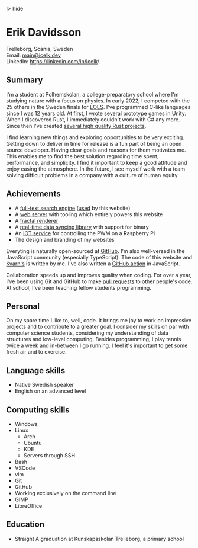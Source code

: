 !> hide

<head>
    <title>CV</title>
    <meta name="permalinks" content="disabled" /> <!-- part of JS on icelk.dev & kvarn.org, options: disabled|enabled|not-titles -->
    <meta name="description" content="My CV" />
    <style>
        #top-bar {
            display: none;
        }
        main md {
            max-width: min(90%, 70ch);
        }
    </style>
</head>

# Erik Davidsson

Trelleborg, Scania, Sweden\
Email: [main@icelk.dev](mailto:main@icelk.dev)\
LinkedIn: <https://linkedin.com/in/Icelk>\

## Summary

I'm a student at Polhemskolan, a college-preparatory school where I'm studying nature with a focus on physics. In early 2022, I competed with the 25 others in the Sweden finals for [EOES](https://www.eoes.science/npo/association.html).
I've programmed C-like languages since I was 12 years old.
At first, I wrote several prototype games in Unity. When I discovered Rust, I immediately couldn't work with C# any more.
Since then I've created [several high quality Rust projects](https://github.com/Icelk?tab=repositories&q=&language=rust).

I find learning new things and exploring opportunities to be very exciting. Getting down to deliver in time for release is a fun part of being an open source developer. Having clear goals and reasons for them motivates me. This enables me to find the best solution regarding time spent, performance, and simplicity. I find it important to keep a good attitude and enjoy easing the atmosphere. In the future, I see myself work with a team solving difficult problems in a company with a culture of human equity. 

## Achievements

-   A [full-text search engine](https://github.com/Icelk/elipdotter) ([used](https://github.com/Icelk/kvarn-search) by this website)
-   A [web server](https://kvarn.org) with tooling which entirely powers this website
-   A [fractal renderer](https://github.com/Icelk/fractal-renderer)
-   A [real-time data syncing library](https://agde.dev/) with support for binary
-   An [IOT service](/httPWM/) for controlling the PWM on a Raspberry Pi
-   The design and branding of my websites

Everyting is naturally open-sourced at [GitHub](https://github.com/Icelk/).
I'm also well-versed in the JavaScript community (especially TypeScript). The code of this website and [Kvarn's](https://kvarn.org) is written by me. I've also written a [GitHub action](https://github.com/Icelk/rustdoc-link-check) in JavaScript.

Collaboration speeds up and improves quality when coding. For over a year, I've been using Git and GitHub to make [pull requests](https://github.com/Spotifyd/spotifyd/pull/915) to other people's code. At school, I've been teaching fellow students programming.

## Personal

On my spare time I like to, well, code. It brings me joy to work on impressive projects and to contribute to a greater goal. I consider my skills on par with computer science students, considering my understanding of data structures and low-level computing. Besides programming, I play tennis twice a week and in-between I go running. I feel it's important to get some fresh air and to exercise.

## Language skills

-   Native Swedish speaker
-   English on an advanced level

## Computing skills

-   Windows
-   Linux
    -   Arch
    -   Ubuntu
    -   KDE
    -   Servers through SSH
-   Bash
-   VSCode
-   vim
-   Git
-   GitHub
-   Working exclusively on the command line
-   GIMP
-   LibreOffice

## Education

-   Straight A graduation at Kunskapsskolan Trelleborg, a primary school
